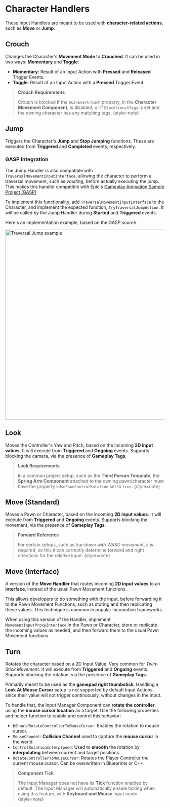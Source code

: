 # Character Handlers
<primary-label ref="input"/>

These Input Handlers are meant to be used with **character-related actions**, such as **Move** or **Jump**.

## Crouch
Changes the Character's **Movement Mode** to **Crouched**. It can be used in two ways: **Momentary** and **Toggle**:

- **Momentary**: Result of an Input Action with **Pressed** and **Released** Trigger Events.
- **Toggle**: Result of an Input Action with a **Pressed** Trigger Event.

> **Crouch Requirements**
>
> Crouch is blocked if the `bCanEverCrouch` property, in the **Character Movement Component**, is disabled, or if 
> `BlockCrouchTags` is set and the owning character has any matching tags.
{style=note}

## Jump
Triggers the Character's **Jump** and **Stop Jumping** functions. These are executed from **Triggered** and **Completed**
events, respectively.

### GASP Integration
The Jump Handler is also compatible with `TraversalMovementInputInterface`, allowing the character to perform a traversal
movement, such as *vaulting*, before actually executing the jump. This makes this handler compatible with Epic's 
[Gameplay Animation Sample Project (GASP)][1] 

To implement this functionality, add `TraversalMovementInputInterface` to the Character, and implement the expected function,
`TryTraversalJumpAction`. It will be called by the Jump Handler during **Started** and **Triggered** events. 

Here's an implementation example, based on the GASP source.

<img src="ipt_handler_jump_traversal.png" alt="Traversal Jump example" thumbnail="true" border-effect="line" width="600"/>

## Look
Moves the Controller's Yaw and Pitch, based on the incoming **2D input values**. It will execute from **Triggered** and 
**Ongoing** events. Supports blocking the camera, via the presence of **Gameplay Tags**.

> **Look Requirements**
>
> In a common project setup, such as the **Third Person Template**, the **Spring Arm Component** attached to the owning 
> pawn/character must have the property `bUsePawnControlRotation` set to `true`.
{style=note}

## Move (Standard)
Moves a Pawn or Character, based on the incoming **2D input values**. It will execute from **Triggered** and **Ongoing** 
events. Supports blocking the movement, via the presence of **Gameplay Tags**.

> **Forward Reference**
>
> For certain setups, such as _top-down with WASD movement_, a **[](ipt_input_system.md#forward-reference)** is required, 
> so this it can correctly determine forward and right directions for the relative input.
{style=note}

## Move (Interface)
A version of the **Move Handler** that routes incoming **2D input values** to an **interface**, instead of the usual 
Pawn Movement functions.

This allows developers to do something with the input, before forwarding it to the Pawn Movement Functions, such as
storing and then replicating these values. This technique is common in popular locomotion frameworks.

When using this version of the Handler, implement `MovementInputProxyInterface` in the Pawn or Character, store or 
replicate the incoming values as needed, and then forward them to the usual Pawn Movement functions.

## Turn
Rotates the character based on a 2D Input Value. Very common for _Twin-Stick Movement_. It will execute from **Triggered** 
and **Ongoing** events. Supports blocking the rotation, via the presence of **Gameplay Tags**.

Primarily meant to be used as the **gamepad right thumbstick**. Handling a **Look At Mouse Cursor** setup is not supported
by default Input Actions, since their value will not trigger continuously, without changes in the input.

To handle that, the Input Manager Component can **rotate the controller**, using the **mouse cursor location** as a target.
Use the following properties and helper function to enable and control this behavior:

- `bShouldRotateControllerToMouseCursor`: Enables the rotation to mouse cursor.
- `MouseChannel`: **Collision Channel** used to capture the **mouse cursor** in the world.
- `ControlRotationInterpSpeed`: Used to **smooth** the rotation by **interpolating** between current and target positions.
- `RotateControllerToMouseCursor`: Rotates the Player Controller the current mouse cursor. Can be overwritten in Blueprints or C++.

> **Component Tick**
> 
> The Input Manager does not have its **Tick** function enabled by default. The Input Manager will automatically enable 
> ticking when using this feature, with **Keyboard and Mouse** input mode.
{style=note}

[1]: https://www.unrealengine.com/en-US/tech-blog/explore-the-new-updates-to-the-game-animation-sample-project-in-ue-5.5